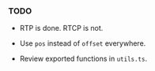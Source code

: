 ### TODO

- RTP is done. RTCP is not.

- Use `pos` instead of `offset` everywhere.

- Review exported functions in `utils.ts`.
